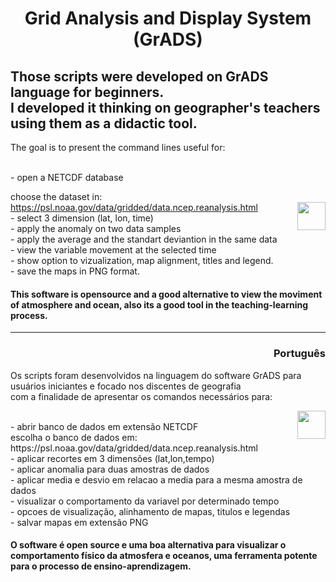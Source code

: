 <h1 align="center"> Grid Analysis and Display System (GrADS)</h1>
<h2>Those scripts were developed on GrADS language for beginners.
  </br>I developed it thinking on geographer's teachers using them as a didactic tool.</h2>
<body>
  <p> The goal is to present the command lines useful for:</p>
</br>- open a NETCDF database 

choose the dataset in: https://psl.noaa.gov/data/gridded/data.ncep.reanalysis.html <img src="https://icons.iconarchive.com/icons/flat-icons.com/flat/64/Satellite-icon.png"
         height="45"
         width="45"
         align="right"/>
</br>- select 3 dimension (lat, lon, time)
</br>- apply the anomaly on two data samples
</br>- apply the average and the standart deviantion in the same data
</br>- view the variable movement at the selected time
</br>- show option to vizualization, map alignment, titles and legend.
</br>- save the maps in PNG format. 
</br><h4>This software is opensource and a good alternative to view the moviment of atmosphere and ocean,
also its a good tool in the teaching-learning process.</h4>

<hr>
<h3 align="right"> Português</h3>
<p>Os scripts foram desenvolvidos na linguagem do software GrADS para usuários iniciantes
e focado nos discentes de geografia
</br>com a finalidade de apresentar os comandos necessários para:</p>
 <img src="https://icons.iconarchive.com/icons/flat-icons.com/flat/64/Satellite-icon.png"
         height="45"
         width="45"
         align="right"/>
</br>- abrir banco de dados em extensão NETCDF
</br>escolha o banco de dados em: https://psl.noaa.gov/data/gridded/data.ncep.reanalysis.html
</br>- aplicar recortes em 3 dimensões (lat,lon,tempo)
</br>- aplicar anomalia para duas amostras de dados
</br>- aplicar media e desvio em relacao a media para a mesma amostra de dados 
</br>- visualizar o comportamento da variavel por determinado tempo
</br>- opcoes de visualização, alinhamento de mapas, titulos e legendas
</br>- salvar mapas em extensão PNG
</br><h4>O software é open source e uma boa alternativa para visualizar o comportamento físico da atmosfera e oceanos, uma ferramenta potente para o processo de ensino-aprendizagem.</h4>
</body>
